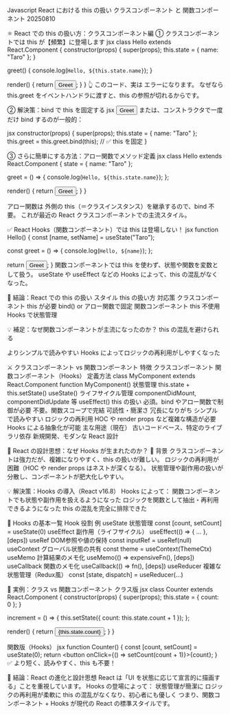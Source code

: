 Javascript React における this の扱い クラスコンポーネント と 関数コンポーネント 20250810

⚛️ React での this の扱い方：クラスコンポーネント編
① クラスコンポーネントでは this が【頻繁】に登場します
jsx
class Hello extends React.Component {
  constructor(props) {
    super(props);
    this.state = { name: "Taro" };
  }

  greet() {
    console.log(`Hello, ${this.state.name}`);
  }

  render() {
    return <button onClick={this.greet}>Greet</button>;
  }
}
👆 このコード、実は エラーになります。 なぜなら this.greet をイベントハンドラに渡すと、this の参照が切れるからです。

② 解決策：bind で this を固定する
jsx
<button onClick={this.greet.bind(this)}>Greet</button>
または、コンストラクタで一度だけ bind するのが一般的：

jsx
constructor(props) {
  super(props);
  this.state = { name: "Taro" };
  this.greet = this.greet.bind(this); // ✅ this を固定
}

③ さらに簡単にする方法：アロー関数でメソッド定義
jsx
class Hello extends React.Component {
  state = { name: "Taro" };

  greet = () => {
    console.log(`Hello, ${this.state.name}`);
  };

  render() {
    return <button onClick={this.greet}>Greet</button>;
  }
}

アロー関数は 外側の this（＝クラスインスタンス）を継承するので、bind 不要。
これが最近の React クラスコンポーネントでの主流スタイル。

✅ React Hooks（関数コンポーネント）では this は登場しない！
jsx
function Hello() {
  const [name, setName] = useState("Taro");

  const greet = () => {
    console.log(`Hello, ${name}`);
  };

  return <button onClick={greet}>Greet</button>;
}
関数コンポーネントでは this を使わず、状態や関数を変数として扱う。
useState や useEffect などの Hooks によって、this の混乱がなくなった。

🎯 結論：React での this の扱い
スタイル	           this の扱い方	    対応策
クラスコンポーネント	this が必要	      bind() or アロー関数で固定
関数コンポーネント	  this 不使用	      Hooks で状態管理

💡 補足：なぜ関数コンポーネントが主流になったのか？
this の混乱を避けられる

よりシンプルで読みやすい
Hooks によってロジックの再利用がしやすくなった


⚔️ クラスコンポーネント vs 関数コンポーネント
特徴	                クラスコンポーネント	                            関数コンポーネント（Hooks）
定義方法	           class MyComponent extends React.Component	      function MyComponent()
状態管理	           this.state + this.setState()	                       useState()
ライフサイクル管理	    componentDidMount, componentDidUpdate 等	        useEffect()
this の扱い	            必須。bind やアロー関数で制御が必要	                 不要。関数スコープで完結
可読性・簡潔さ	         冗長になりがち	                                     シンプルで読みやすい
ロジックの再利用	    HOC や render props など複雑な構造が必要	          Hooks による抽象化が可能
主な用途（現在）	    古いコードベース、特定のライブラリ依存	               新規開発、モダンな React 設計

🧠 React の設計思想：なぜ Hooks が生まれたのか？
🎯 背景
クラスコンポーネントは強力だが、複雑になりやすく、this の扱いが難しい。
ロジックの再利用が困難（HOC や render props はネストが深くなる）。
状態管理や副作用の扱いが分散し、コンポーネントが肥大化しやすい。

💡 解決策：Hooks の導入（React v16.8）
Hooks によって：
関数コンポーネントでも状態や副作用を扱えるようになった
ロジックを関数として抽出・再利用できるようになった
this の混乱を完全に排除できた

🔧 Hooks の基本一覧
Hook	          役割	                        例
useState	    状態管理	               const [count, setCount] = useState(0)
useEffect	    副作用（ライフサイクル）	useEffect(() => { ... }, [deps])
useRef	        DOM参照や値の保持	        const inputRef = useRef(null)
useContext	    グローバル状態の共有	    const theme = useContext(ThemeCtx)
useMemo	        計算結果のメモ化	        useMemo(() => expensiveFn(), [deps])
useCallback	    関数のメモ化	            useCallback(() => fn(), [deps])
useReducer	    複雑な状態管理（Redux風）	const [state, dispatch] = useReducer(...)

🧪 実例：クラス vs 関数コンポーネント
クラス版
jsx
class Counter extends React.Component {
  constructor(props) {
    super(props);
    this.state = { count: 0 };
  }

  increment = () => {
    this.setState({ count: this.state.count + 1 });
  };

  render() {
    return <button onClick={this.increment}>{this.state.count}</button>;
  }
}

関数版（Hooks）
jsx
function Counter() {
  const [count, setCount] = useState(0);
  return <button onClick={() => setCount(count + 1)}>{count}</button>;
}
✅ より短く、読みやすく、this も不要！

🎯 結論：React の進化と設計思想
React は「UI を状態に応じて宣言的に描画する」ことを重視しています。 Hooks の登場によって：
状態管理が簡潔に
ロジックの再利用が柔軟に
this の混乱がなくなり、初心者にも優しく
つまり、関数コンポーネント + Hooks が現代の React の標準スタイルです。